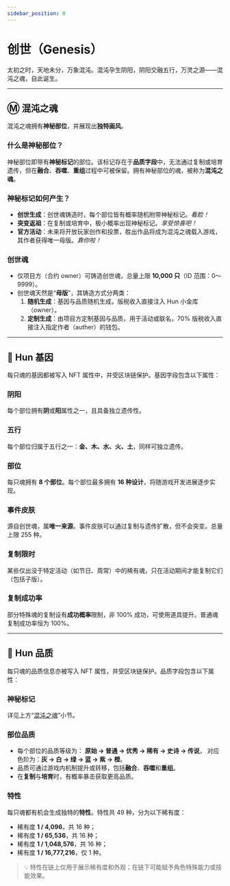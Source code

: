 ```yaml
---
sidebar_position: 0
---
```


# 创世（Genesis）

太初之时，天地未分，万象混沌。混沌孕生阴阳，阴阳交融五行，万灵之源——混沌之魂，自此诞生。

---

## Ⓜ️ 混沌之魂

混沌之魂拥有**神秘部位**，并展现出**独特画风**。

### 什么是神秘部位？

神秘部位即带有**神秘标记**的部位。该标记存在于**品质字段**中，无法通过复制或培育遗传，但在**融合**、**吞噬**、**重组**过程中可被保留。拥有神秘部位的魂，被称为**混沌之魂**。

### 神秘标记如何产生？

- **创世生成**：创世魂铸造时，每个部位皆有概率随机附带神秘标记。*看脸！*
- **突变返祖**：在复制或培育中，极小概率出现神秘标记。*享受惊喜吧！*
- **官方活动**：未来将开放玩家创作和投票，胜出作品将成为混沌之魂载入游戏，其作者获得唯一母版。*靠你啦！*

### 创世魂

- 仅项目方（合约 owner）可铸造创世魂，总量上限 **10,000 只**（ID 范围：0～9999）。
- 创世魂天然是“**母版**”，其铸造方式分两类：
  1. **随机生成**：基因与品质随机生成，版税收入直接注入 Hun 小金库（owner）。
  2. **定制生成**：由项目方定制基因与品质，用于活动或联名，70% 版税收入直接注入指定作者（auther）的钱包。

---

## 🧬 Hun 基因

每只魂的基因都被写入 NFT 属性中，并受区块链保护。基因字段包含以下属性：

### 阴阳

每个部位拥有**阴**或**阳**属性之一，且具备独立遗传性。

### 五行

每个部位归属于五行之一：**金、木、水、火、土**，同样可独立遗传。

### 部位

每只魂拥有 **8 个部位**。每个部位最多拥有 **16 种设计**，将随游戏开发进展逐步实现。

### 事件皮肤

源自创世魂，属**唯一来源**。事件皮肤可以通过复制与遗传扩散，但不会突变。总量上限 255 种。

### 复制限时

某些仅出没于特定活动（如节日、周常）中的稀有魂，只在活动期间才能复制它们（包括子版）。

### 复制成功率

部分特殊魂的复制设有**成功概率**限制，非 100% 成功，可使用道具提升。普通魂复制成功率恒为 100%。

---

## 🌈 Hun 品质

每只魂的品质信息亦被写入 NFT 属性，并受区块链保护。品质字段包含以下属性：

### 神秘标记

详见上方“[混沌之魂](#混沌之魂)”小节。

### 部位品质

- 每个部位的品质等级为：
  **原始 → 普通 → 优秀 → 稀有 → 史诗 → 传说**，
  对应色阶为：**灰 → 白 → 绿 → 蓝 → 紫 → 橙**。
- 品质可通过游戏内机制提升或转移，包括**融合**、**吞噬**和**重组**。
- 在**复制**与**培育**时，有概率暴击获取更高品质。

### 特性

每只魂都有机会生成独特的**特性**。特性共 49 种，分为以下稀有度：

- 稀有度 **1 / 4,096**，共 16 种；
- 稀有度 **1 / 65,536**，共 16 种；
- 稀有度 **1 / 1,048,576**，共 16 种；
- 稀有度 **1 / 16,777,216**，仅 1 种。

> 💡 特性在链上仅用于展示稀有度和外观；在链下可能赋予角色特殊能力或技能效果。

